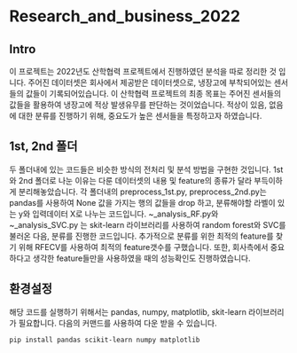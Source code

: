 # Research_and_business_2022

## Intro

이 프로젝트는 2022년도 산학협력 프로젝트에서 진행하였던 분석을 따로 정리한 것 입니다.
주어진 데이터셋은 회사에서 제공받은 데이터셋으로, 냉장고에 부착되어있는 센서들의 값들이 기록되어있습니다. 이 산학협력 프로젝트의 최종 목표는 주어진 센서들의 값들을 활용하여 냉장고에 적상 발생유무를 판단하는 것이었습니다. 적상이 있음, 없음에 대한 분류를 진행하기 위해, 중요도가 높은 센서들을 특정하고자 하였습니다.

## 1st, 2nd 폴더
두 폴더내에 있는 코드들은 비슷한 방식의 전처리 및 분석 방법을 구현한 것입니다. 1st 와 2nd 폴더로 나눈 이유는 다룬 데이터셋의 내용 및 feature의 종류가 달라 부득이하게 분리해놓았습니다. 
각 폴더내의 preprocess_1st.py, preprocess_2nd.py는 pandas를 사용하여 None 값을 가지는 행의 값들을 drop 하고, 분류해야할 라벨이 있는 y와 입력데이터 X로 나누는 코드입니다.
~_analysis_RF.py와 ~_analysis_SVC.py 는 skit-learn 라이브러리를 사용하여 random forest와 SVC를 불러온 다음, 분류를 진행한 코드입니다. 추가적으로 분류를 위한 최적의 feature를 찾기 위해 RFECV를 사용하여 최적의 feature갯수를 구했습니다. 또한, 회사측에서 중요하다고 생각한 feature들만을 사용하였을 때의 성능확인도 진행하였습니다.


## 환경설정
해당 코드를 실행하기 위해서는 pandas, numpy, matplotlib, skit-learn 라이브러리가 필요합니다.
다음의 커맨드를 사용하여 다운 받을 수 있습니다.
```
pip install pandas scikit-learn numpy matplotlib 
```
